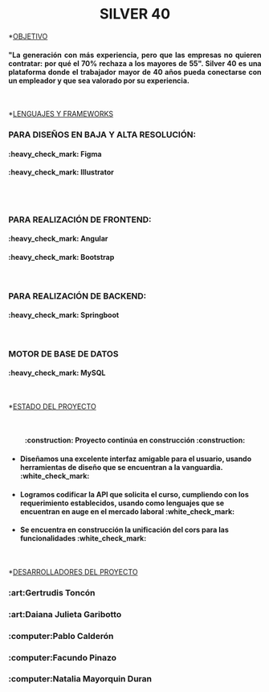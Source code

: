 <h1 align="center">SILVER 40</h1>



*[OBJETIVO](#OBJETIVO)
<br>
<h4 align="justify">"La generación con más experiencia, pero que las empresas no quieren contratar: por qué el 70% rechaza a los mayores de 55". Silver 40 es una plataforma donde el trabajador mayor de 40 años pueda conectarse con un empleador y que sea valorado por su experiencia.
 </h4>

<br>


*[LENGUAJES Y FRAMEWORKS](#LENGUAJES-Y-FRAMEWORKS)
<h3>PARA DISEÑOS EN BAJA Y ALTA RESOLUCIÓN: </h3>
 <h4>:heavy_check_mark: Figma</h4>
  <h4>:heavy_check_mark: Illustrator</h4>
 <br>

  <br>
 <h3>PARA REALIZACIÓN DE FRONTEND:</h3>
 <h4>:heavy_check_mark: Angular</h4>
 <h4>:heavy_check_mark: Bootstrap</h4>

<br>
<h3>PARA REALIZACIÓN DE BACKEND:</h3>
 <h4>:heavy_check_mark: Springboot</h4>
 <br>



<h3>MOTOR DE BASE DE DATOS</h3>
 <h4>:heavy_check_mark: MySQL</h4>
<br>

 

*[ESTADO DEL PROYECTO](#ESTADO-DEL-PROYECTO)

 <br>
 <h4 align="center" align="justify">:construction: Proyecto continúa en construcción :construction:</h4>
  <ul>
   <li>  <h4>Diseñamos una excelente interfaz amigable para el usuario, usando herramientas de diseño que se encuentran a la vanguardia.  :white_check_mark: </h4></li>
	  <li>  <h4>Logramos codificar la API que solicita el curso, cumpliendo con los requerimiento establecidos, usando como lenguajes que se encuentran en auge en el mercado laboral :white_check_mark: </h4></li>
  	<li>  <h4>Se encuentra en construcción la unificación del cors para las funcionalidades :white_check_mark:</h4></li>
 </ul>

 <br>


*[DESARROLLADORES DEL PROYECTO](#DESARROLLADORES-DEL-PROYECTO)

<h3>:art:Gertrudis Toncón</h3>
<h3>:art:Daiana Julieta Garibotto</h3>
<h3>:computer:Pablo Calderón</h3>
<h3>:computer:Facundo Pinazo</h3>
<h3>:computer:Natalia Mayorquin Duran</h3>



 







